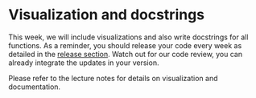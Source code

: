 # Visualization and docstrings

This week, we will include visualizations and also write docstrings for all functions. As a reminder, you should release your code every week as detailed in the [release section](release_notes.md). Watch out for our code review, you can already integrate the updates in your version.

Please refer to the lecture notes for details on visualization and documentation.

<object data="../week7/week7.pdf" type="application/pdf" width="100%" height="900px"></object>
